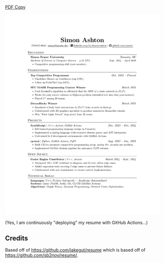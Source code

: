 [PDF Copy](resume.pdf) 

![PNG copy of my resume](resume.png) 

(Yes, I am continuously "deploying" my resume with GitHub Actions...)

## Credits
Based off of https://github.com/jakegut/resume which is based off of https://github.com/sb2nov/resume/.
